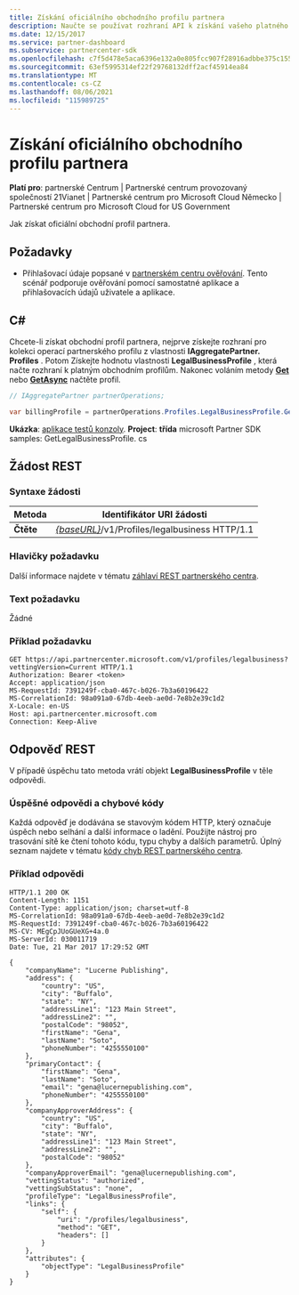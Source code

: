 ```yaml
---
title: Získání oficiálního obchodního profilu partnera
description: Naučte se používat rozhraní API k získání vašeho platného obchodního profilu.
ms.date: 12/15/2017
ms.service: partner-dashboard
ms.subservice: partnercenter-sdk
ms.openlocfilehash: c7f5d478e5aca6396e132a0e805fcc907f28916adbbe375c155c1a5360d3cae7
ms.sourcegitcommit: 63ef5995314ef22f29768132dff2acf45914ea84
ms.translationtype: MT
ms.contentlocale: cs-CZ
ms.lasthandoff: 08/06/2021
ms.locfileid: "115989725"
---
```

# <a name="get-the-partner-legal-business-profile"></a>Získání oficiálního obchodního profilu partnera

**Platí pro**: partnerské Centrum | Partnerské centrum provozovaný společností 21Vianet | Partnerské centrum pro Microsoft Cloud Německo | Partnerské centrum pro Microsoft Cloud for US Government

Jak získat oficiální obchodní profil partnera.

## <a name="prerequisites"></a>Požadavky

- Přihlašovací údaje popsané v [partnerském centru ověřování](partner-center-authentication.md). Tento scénář podporuje ověřování pomocí samostatné aplikace a přihlašovacích údajů uživatele a aplikace.

## <a name="c"></a>C\#

Chcete-li získat obchodní profil partnera, nejprve získejte rozhraní pro kolekci operací partnerského profilu z vlastnosti **IAggregatePartner. Profiles** . Potom Získejte hodnotu vlastnosti **LegalBusinessProfile** , která načte rozhraní k platným obchodním profilům. Nakonec voláním metody [**Get**](/dotnet/api/microsoft.store.partnercenter.profiles.ilegalbusinessprofile.get) nebo [**GetAsync**](/dotnet/api/microsoft.store.partnercenter.profiles.ilegalbusinessprofile.getasync) načtěte profil.

``` csharp
// IAggregatePartner partnerOperations;

var billingProfile = partnerOperations.Profiles.LegalBusinessProfile.Get();
```

**Ukázka**: [aplikace testů konzoly](console-test-app.md). **Project**: **třída** microsoft Partner SDK samples: GetLegalBusinessProfile. cs

## <a name="rest-request"></a>Žádost REST

### <a name="request-syntax"></a>Syntaxe žádosti

| Metoda  | Identifikátor URI žádosti                                                                    |
|---------|--------------------------------------------------------------------------------|
| **Čtěte** | [*{baseURL}*](partner-center-rest-urls.md)/v1/Profiles/legalbusiness HTTP/1.1 |

### <a name="request-headers"></a>Hlavičky požadavku

Další informace najdete v tématu [záhlaví REST partnerského centra](headers.md).

### <a name="request-body"></a>Text požadavku

Žádné

### <a name="request-example"></a>Příklad požadavku

```http
GET https://api.partnercenter.microsoft.com/v1/profiles/legalbusiness?vettingVersion=Current HTTP/1.1
Authorization: Bearer <token>
Accept: application/json
MS-RequestId: 7391249f-cba0-467c-b026-7b3a60196422
MS-CorrelationId: 98a091a0-67db-4eeb-ae0d-7e8b2e39c1d2
X-Locale: en-US
Host: api.partnercenter.microsoft.com
Connection: Keep-Alive
```

## <a name="rest-response"></a>Odpověď REST

V případě úspěchu tato metoda vrátí objekt **LegalBusinessProfile** v těle odpovědi.

### <a name="response-success-and-error-codes"></a>Úspěšné odpovědi a chybové kódy

Každá odpověď je dodávána se stavovým kódem HTTP, který označuje úspěch nebo selhání a další informace o ladění. Použijte nástroj pro trasování sítě ke čtení tohoto kódu, typu chyby a dalších parametrů. Úplný seznam najdete v tématu [kódy chyb REST partnerského centra](error-codes.md).

### <a name="response-example"></a>Příklad odpovědi

```http
HTTP/1.1 200 OK
Content-Length: 1151
Content-Type: application/json; charset=utf-8
MS-CorrelationId: 98a091a0-67db-4eeb-ae0d-7e8b2e39c1d2
MS-RequestId: 7391249f-cba0-467c-b026-7b3a60196422
MS-CV: MEgCpJUoGUeXG+4a.0
MS-ServerId: 030011719
Date: Tue, 21 Mar 2017 17:29:52 GMT

{
    "companyName": "Lucerne Publishing",
    "address": {
        "country": "US",
        "city": "Buffalo",
        "state": "NY",
        "addressLine1": "123 Main Street",
        "addressLine2": "",
        "postalCode": "98052",
        "firstName": "Gena",
        "lastName": "Soto",
        "phoneNumber": "4255550100"
    },
    "primaryContact": {
        "firstName": "Gena",
        "lastName": "Soto",
        "email": "gena@lucernepublishing.com",
        "phoneNumber": "4255550100"
    },
    "companyApproverAddress": {
        "country": "US",
        "city": "Buffalo",
        "state": "NY",
        "addressLine1": "123 Main Street",
        "addressLine2": "",
        "postalCode": "98052"
    },
    "companyApproverEmail": "gena@lucernepublishing.com",
    "vettingStatus": "authorized",
    "vettingSubStatus": "none",
    "profileType": "LegalBusinessProfile",
    "links": {
        "self": {
            "uri": "/profiles/legalbusiness",
            "method": "GET",
            "headers": []
        }
    },
    "attributes": {
        "objectType": "LegalBusinessProfile"
    }
}
```
